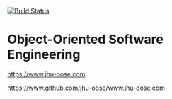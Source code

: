 [![Build Status](https://travis-ci.com/jhu-oose/www.jhu-oose.com.svg?branch=master)](https://travis-ci.com/jhu-oose/www.jhu-oose.com)

Object-Oriented Software Engineering
====================================

https://www.jhu-oose.com

https://www.github.com/jhu-oose/www.jhu-oose.com
